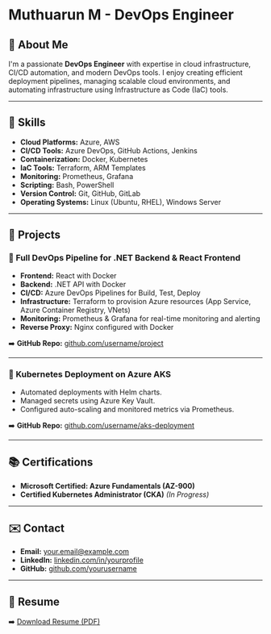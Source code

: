
# Muthuarun M - DevOps Engineer

## 👋 About Me
I'm a passionate **DevOps Engineer** with expertise in cloud infrastructure, CI/CD automation, and modern DevOps tools. I enjoy creating efficient deployment pipelines, managing scalable cloud environments, and automating infrastructure using Infrastructure as Code (IaC) tools.

---

## 🚀 Skills

- **Cloud Platforms:** Azure, AWS
- **CI/CD Tools:** Azure DevOps, GitHub Actions, Jenkins
- **Containerization:** Docker, Kubernetes
- **IaC Tools:** Terraform, ARM Templates
- **Monitoring:** Prometheus, Grafana
- **Scripting:** Bash, PowerShell
- **Version Control:** Git, GitHub, GitLab
- **Operating Systems:** Linux (Ubuntu, RHEL), Windows Server

---

## 📂 Projects

### 📌 Full DevOps Pipeline for .NET Backend & React Frontend
- **Frontend:** React with Docker
- **Backend:** .NET API with Docker
- **CI/CD:** Azure DevOps Pipelines for Build, Test, Deploy
- **Infrastructure:** Terraform to provision Azure resources (App Service, Azure Container Registry, VNets)
- **Monitoring:** Prometheus & Grafana for real-time monitoring and alerting
- **Reverse Proxy:** Nginx configured with Docker

➡️ **GitHub Repo:** [github.com/username/project](https://github.com/username/project)

---

### 📌 Kubernetes Deployment on Azure AKS
- Automated deployments with Helm charts.
- Managed secrets using Azure Key Vault.
- Configured auto-scaling and monitored metrics via Prometheus.

➡️ **GitHub Repo:** [github.com/username/aks-deployment](https://github.com/username/aks-deployment)

---

## 📚 Certifications
- **Microsoft Certified: Azure Fundamentals (AZ-900)**
- **Certified Kubernetes Administrator (CKA)** _(In Progress)_

---

## ✉️ Contact

- **Email:** your.email@example.com
- **LinkedIn:** [linkedin.com/in/yourprofile](https://linkedin.com/in/yourprofile)
- **GitHub:** [github.com/yourusername](https://github.com/yourusername)

---

## 📄 Resume
➡️ [Download Resume (PDF)](https://your-portfolio-link/resume.pdf)
